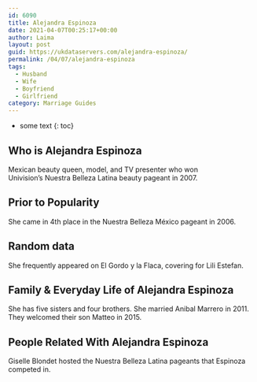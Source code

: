 ```yaml
---
id: 6090
title: Alejandra Espinoza
date: 2021-04-07T00:25:17+00:00
author: Laima
layout: post
guid: https://ukdataservers.com/alejandra-espinoza/
permalink: /04/07/alejandra-espinoza
tags:
  - Husband
  - Wife
  - Boyfriend
  - Girlfriend
category: Marriage Guides
---
```


* some text
{: toc}


## Who is Alejandra Espinoza
                  
                  
                  
Mexican beauty queen, model, and TV presenter who won Univision&#8217;s Nuestra Belleza Latina beauty pageant in 2007.
                  
              
            
              
            
                
                
                
## Prior to Popularity
                  
                  
                  
She came in 4th place in the Nuestra Belleza México pageant in 2006.
                  
              
            
              
            
                
                
                
## Random data
                  
                  
                  
She frequently appeared on El Gordo y la Flaca, covering for Lili Estefan.
                  
              
            
              
            
                
                
                
## Family & Everyday Life of Alejandra Espinoza
                  
                  
                  
She has five sisters and four brothers. She married Anibal Marrero in 2011. They welcomed their son Matteo in 2015.
                  
              
            
              
            
                
                
                
## People Related With Alejandra Espinoza
                  
                  
                  
Giselle Blondet hosted the Nuestra Belleza Latina pageants that Espinoza competed in.
                  
              
            
              
            
                
              
            
              
              
            
            
              
            
          
          
          